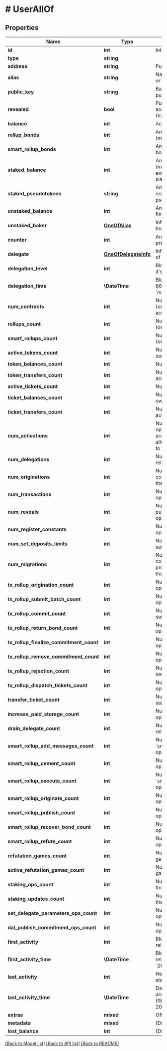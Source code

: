 # # UserAllOf

## Properties

Name | Type | Description | Notes
------------ | ------------- | ------------- | -------------
**id** | **int** | Internal TzKT id | [optional]
**type** | **string** |  | [optional]
**address** | **string** | Public key hash of the account | [optional]
**alias** | **string** | Name of the project behind the account or account description | [optional]
**public_key** | **string** | Base58 representation of account&#39;s public key, revealed by the account | [optional]
**revealed** | **bool** | Public key revelation status. Unrevealed account can&#39;t send manager operation (transaction, origination etc.) | [optional]
**balance** | **int** | Account balance | [optional]
**rollup_bonds** | **int** | Amount of tx rollup commitment bonds (micro tez) | [optional]
**smart_rollup_bonds** | **int** | Amount of smart rollup commitment bonds (micro tez) | [optional]
**staked_balance** | **int** | Amount staked with the selected baker (micro tez). Like delegated amount, except for it is frozen and can be slashed. | [optional]
**staked_pseudotokens** | **string** | Amount of \&quot;pseudo-tokens\&quot; received after staking. These pseudotokens are used for unstaking. | [optional]
**unstaked_balance** | **int** | Amount that was unstaked, but not yet finalized (i.e. it is still frozen) (micro tez) | [optional]
**unstaked_baker** | [**OneOfAlias**](OneOfAlias.md) | Information about the baker, for which there are pending unstake requests | [optional]
**counter** | **int** | An account nonce which is used to prevent operation replay | [optional]
**delegate** | [**OneOfDelegateInfo**](OneOfDelegateInfo.md) | Information about the current delegate of the account. &#x60;null&#x60; if it&#39;s not delegated | [optional]
**delegation_level** | **int** | Block height of latest delegation. &#x60;null&#x60; if it&#39;s not delegated | [optional]
**delegation_time** | **\DateTime** | Block datetime of latest delegation (ISO 8601, e.g. &#x60;2020-02-20T02:40:57Z&#x60;). &#x60;null&#x60; if it&#39;s not delegated | [optional]
**num_contracts** | **int** | Number of contracts, created (originated) and/or managed by the account | [optional]
**rollups_count** | **int** | Number of tx rollups, created (originated) by the account | [optional]
**smart_rollups_count** | **int** | Number of smart rollups, created (originated) by the account | [optional]
**active_tokens_count** | **int** | Number of account tokens with non-zero balances | [optional]
**token_balances_count** | **int** | Number of tokens the account ever had | [optional]
**token_transfers_count** | **int** | Number of token transfers from/to the account | [optional]
**active_tickets_count** | **int** | Number of tickets the account owns. | [optional]
**ticket_balances_count** | **int** | Number of tickets the account ever owned. | [optional]
**ticket_transfers_count** | **int** | Number of ticket transfers from/to the account. | [optional]
**num_activations** | **int** | Number of account activation operations. Are used to activate accounts that were recommended allocations of tezos tokens for donations to the Tezos Foundation’s fundraiser | [optional]
**num_delegations** | **int** | Number of delegation operations, related to the account | [optional]
**num_originations** | **int** | Number of all origination (deployment / contract creation) operations, related to the account | [optional]
**num_transactions** | **int** | Number of all transaction (tez transfer) operations, related to the account | [optional]
**num_reveals** | **int** | Number of reveal (is used to reveal the public key associated with an account) operations of the contract | [optional]
**num_register_constants** | **int** | Number of register global constant operations sent by the account | [optional]
**num_set_deposits_limits** | **int** | Number of set deposits limit operations sent by the account | [optional]
**num_migrations** | **int** | Number of migration (result of the context (database) migration during a protocol update) operations, related to the account (synthetic type) | [optional]
**tx_rollup_origination_count** | **int** | Number of tx rollup origination operations sent by the account | [optional]
**tx_rollup_submit_batch_count** | **int** | Number of tx rollup submit batch operations sent by the account | [optional]
**tx_rollup_commit_count** | **int** | Number of tx rollup commit operations sent by the account | [optional]
**tx_rollup_return_bond_count** | **int** | Number of tx rollup return bond operations sent by the account | [optional]
**tx_rollup_finalize_commitment_count** | **int** | Number of tx rollup finalize commitment operations sent by the account | [optional]
**tx_rollup_remove_commitment_count** | **int** | Number of tx rollup remove commitment operations sent by the account | [optional]
**tx_rollup_rejection_count** | **int** | Number of tx rollup rejection operations sent by the account | [optional]
**tx_rollup_dispatch_tickets_count** | **int** | Number of tx rollup dispatch tickets operations sent by the account | [optional]
**transfer_ticket_count** | **int** | Number of transfer ticket operations sent by the account | [optional]
**increase_paid_storage_count** | **int** | Number of &#x60;increase_paid_storage&#x60; operations sent by the account | [optional]
**drain_delegate_count** | **int** | Number of &#x60;drain_delegate&#x60; operations related to the account | [optional]
**smart_rollup_add_messages_count** | **int** | Number of &#x60;smart_rollup_add_messages&#x60; operations related to the account | [optional]
**smart_rollup_cement_count** | **int** | Number of &#x60;smart_rollup_cement&#x60; operations related to the account | [optional]
**smart_rollup_execute_count** | **int** | Number of &#x60;smart_rollup_execute_outbox_message&#x60; operations related to the account | [optional]
**smart_rollup_originate_count** | **int** | Number of &#x60;smart_rollup_originate&#x60; operations related to the account | [optional]
**smart_rollup_publish_count** | **int** | Number of &#x60;smart_rollup_publish&#x60; operations related to the account | [optional]
**smart_rollup_recover_bond_count** | **int** | Number of &#x60;smart_rollup_recover_bond&#x60; operations related to the account | [optional]
**smart_rollup_refute_count** | **int** | Number of &#x60;smart_rollup_refute&#x60; operations related to the account | [optional]
**refutation_games_count** | **int** | Number of smart rollup refutation games related to the account | [optional]
**active_refutation_games_count** | **int** | Number of active smart rollup refutation games related to the account | [optional]
**staking_ops_count** | **int** | Number of staking operations related to the account | [optional]
**staking_updates_count** | **int** | Number of staking updates related to the account | [optional]
**set_delegate_parameters_ops_count** | **int** | Number of set delegate parameters operations related to the account | [optional]
**dal_publish_commitment_ops_count** | **int** | Number of DAL publish commitment operations related to the account | [optional]
**first_activity** | **int** | Block height of the first operation, related to the account | [optional]
**first_activity_time** | **\DateTime** | Block datetime of the first operation, related to the account (ISO 8601, e.g. &#x60;2020-02-20T02:40:57Z&#x60;) | [optional]
**last_activity** | **int** | Height of the block in which the account state was changed last time | [optional]
**last_activity_time** | **\DateTime** | Datetime of the block in which the account state was changed last time (ISO 8601, e.g. &#x60;2020-02-20T02:40:57Z&#x60;) | [optional]
**extras** | **mixed** | Off-chain extras | [optional]
**metadata** | **mixed** | [DEPRECATED] | [optional]
**lost_balance** | **int** | [DEPRECATED] | [optional]

[[Back to Model list]](../../README.md#models) [[Back to API list]](../../README.md#endpoints) [[Back to README]](../../README.md)
